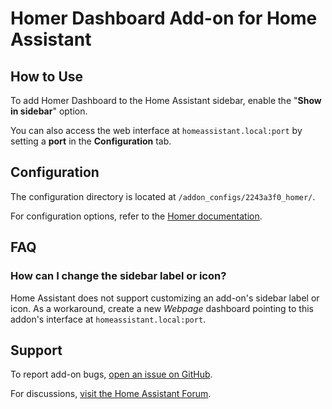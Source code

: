 # Homer Dashboard Add-on for Home Assistant  

## How to Use  
To add Homer Dashboard to the Home Assistant sidebar, enable the "**Show in sidebar**" option.  

You can also access the web interface at `homeassistant.local:port` by setting a **port** in the **Configuration** tab.  

## Configuration  
The configuration directory is located at `/addon_configs/2243a3f0_homer/`.  

For configuration options, refer to the [Homer documentation](https://github.com/bastienwirtz/homer/blob/main/docs/configuration.md).  

## FAQ  

### How can I change the sidebar label or icon?  
Home Assistant does not support customizing an add-on's sidebar label or icon. As a workaround, create a new _Webpage_ dashboard pointing to this addon's interface at `homeassistant.local:port`.  

## Support  
To report add-on bugs, [open an issue on GitHub](https://github.com/Eskander/ha-addon-homer/issues).  

For discussions, [visit the Home Assistant Forum](https://community.home-assistant.io/t/homer-dashboard-add-on-for-home-assistant/815430?u=eskander).
